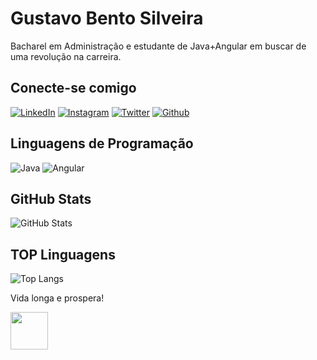 # Gustavo Bento Silveira

Bacharel em Administração e estudante de Java+Angular em buscar de uma revolução na carreira.

## Conecte-se comigo

[![LinkedIn](https://img.shields.io/badge/LinkedIn-000?style=for-the-badge&logo=linkedin&logoColor=0E76A8)](https://www.linkedin.com/in/gustavohbento/)
[![Instagram](https://img.shields.io/badge/Instagram-000?style=for-the-badge&logo=instagram)](https://www.instagram.com/ogustavobento/)
[![Twitter](https://img.shields.io/badge/Twitter-000?style=for-the-badge&logo=twitter)](https://twitter.com/Ogustavou)
[![Github](https://img.shields.io/badge/github-000?style=for-the-badge&logo=github&logoColor=0E76A8)]([https://github.com/brendowcaval](https://github.com/GustavoBentoSilveira))

## Linguagens de Programação

![Java](https://img.shields.io/badge/Java-000?style=for-the-badge&logo=java)
![Angular](https://img.shields.io/badge/Angular-000?style=for-the-badge&logo=angular&logoColor=C3002F)


## GitHub Stats

![GitHub Stats](https://github-readme-stats.vercel.app/api?username=GustavoBentoSilveira&theme=javascript&bg_color=000&border_color=30A3DC&show_icons=true&icon_color=30A3DC&title_color=E94D5F&text_color=FFF)

## TOP Linguagens

![Top Langs](https://github-readme-stats-git-masterrstaa-rickstaa.vercel.app/api/top-langs/?username=GustavoBentoSilveira&layout=compact&bg_color=000&border_color=30A3DC&title_color=E94D5F&text_color=FFF)

Vida longa e prospera!

<img src="https://emojipedia-us.s3.amazonaws.com/source/skype/289/vulcan-salute_1f596.png" width="60" height="60"/>
